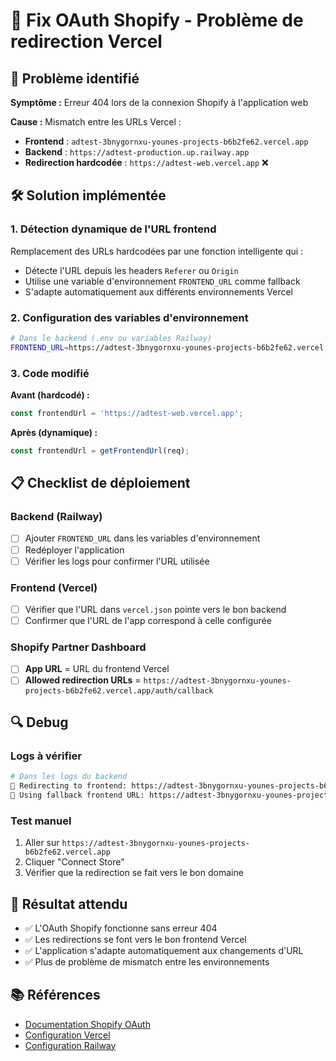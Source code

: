 # 🔧 Fix OAuth Shopify - Problème de redirection Vercel

## 🚨 Problème identifié

**Symptôme :** Erreur 404 lors de la connexion Shopify à l'application web

**Cause :** Mismatch entre les URLs Vercel :
- **Frontend** : `adtest-3bnygornxu-younes-projects-b6b2fe62.vercel.app`
- **Backend** : `https://adtest-production.up.railway.app`
- **Redirection hardcodée** : `https://adtest-web.vercel.app` ❌

## 🛠️ Solution implémentée

### 1. Détection dynamique de l'URL frontend

Remplacement des URLs hardcodées par une fonction intelligente qui :
- Détecte l'URL depuis les headers `Referer` ou `Origin`
- Utilise une variable d'environnement `FRONTEND_URL` comme fallback
- S'adapte automatiquement aux différents environnements Vercel

### 2. Configuration des variables d'environnement

```bash
# Dans le backend (.env ou variables Railway)
FRONTEND_URL=https://adtest-3bnygornxu-younes-projects-b6b2fe62.vercel.app
```

### 3. Code modifié

**Avant (hardcodé) :**
```typescript
const frontendUrl = 'https://adtest-web.vercel.app';
```

**Après (dynamique) :**
```typescript
const frontendUrl = getFrontendUrl(req);
```

## 📋 Checklist de déploiement

### Backend (Railway)
- [ ] Ajouter `FRONTEND_URL` dans les variables d'environnement
- [ ] Redéployer l'application
- [ ] Vérifier les logs pour confirmer l'URL utilisée

### Frontend (Vercel)
- [ ] Vérifier que l'URL dans `vercel.json` pointe vers le bon backend
- [ ] Confirmer que l'URL de l'app correspond à celle configurée

### Shopify Partner Dashboard
- [ ] **App URL** = URL du frontend Vercel
- [ ] **Allowed redirection URLs** = `https://adtest-3bnygornxu-younes-projects-b6b2fe62.vercel.app/auth/callback`

## 🔍 Debug

### Logs à vérifier
```bash
# Dans les logs du backend
🎯 Redirecting to frontend: https://adtest-3bnygornxu-younes-projects-b6b2fe62.vercel.app
🔄 Using fallback frontend URL: https://adtest-3bnygornxu-younes-projects-b6b2fe62.vercel.app
```

### Test manuel
1. Aller sur `https://adtest-3bnygornxu-younes-projects-b6b2fe62.vercel.app`
2. Cliquer "Connect Store"
3. Vérifier que la redirection se fait vers le bon domaine

## 🎯 Résultat attendu

- ✅ L'OAuth Shopify fonctionne sans erreur 404
- ✅ Les redirections se font vers le bon frontend Vercel
- ✅ L'application s'adapte automatiquement aux changements d'URL
- ✅ Plus de problème de mismatch entre les environnements

## 📚 Références

- [Documentation Shopify OAuth](https://shopify.dev/docs/apps/auth/oauth)
- [Configuration Vercel](https://vercel.com/docs/projects/environment-variables)
- [Configuration Railway](https://docs.railway.app/develop/variables)

